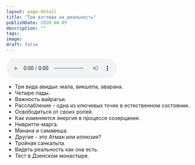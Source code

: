 ```yaml
---
layout: page-detail
title: "Три взгляда на реальность"
publishDate: 2020.08.05
description: ""
tags:
image:
draft: false
---
```


<audio title="2020.08.05 - Три взгляда на реальность.mp3" src="/upload/iblock/2e6/2e6aca044485104f463701442291e97f.mp3" controls=""></audio>

* Три вида авидьи: мала, викшепа, аварана.
* Четыре пады.
* Важность вайрагьи.
* Расслабление - одна из ключевых точек в естественном состоянии.
* Освободиться от своих ролей.
* Как изменяется энергия в процессе созерцания.
* Нивритти-марга.
* Манана и самавеша.
* Другие - это Атман или иллюзия?
* Тройная санкальпа.
* Видеть реальность как она есть.
* Тест в Дзенском монастыре.

  
